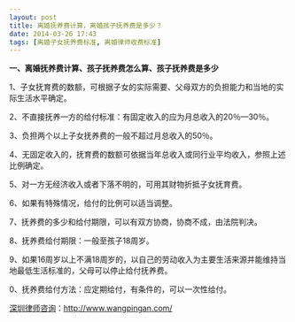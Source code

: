 ```yaml
---
layout: post
title: 离婚抚养费计算，离婚孩子抚养费是多少？
date: 2014-03-26 17:43
tags: [离婚子女抚养费标准, 离婚律师收费标准]
---
```

<strong>一、离婚抚养费计算、孩子抚养费怎么算、孩子抚养费是多少</strong>

1、子女抚育费的数额，可根据子女的实际需要、父母双方的负担能力和当地的实际生活水平确定。

2、不直接抚养一方的给付标准：有固定收入的应为月总收入的20％—30％。

3、负担两个以上子女抚养费的一般不超过月总收入的50％。

4、无固定收入的，抚育费的数额可依据当年总收入或同行业平均收入，参照上述比例确定。

5、对一方无经济收入或者下落不明的，可用其财物折抵子女抚育费。

6、如果有特殊情况，给付的比例可以适当调整。

7、抚养费的多少和给付期限，可以有双方协商，协商不成，由法院判决。

8、抚养费给付期限：一般至孩子18周岁。

9、如果16周岁以上不满18周岁的，以自己的劳动收入为主要生活来源并能维持当地最低生活标准的，父母可以停止给付抚养费。

0、抚养费给付方法：应定期给付，有条件的，可以一次性给付。

<a href="http://www.wangpingan.com/">深圳律师咨询</a>：<a href="http://www.wangpingan.com/">http://www.wangpingan.com/</a>

